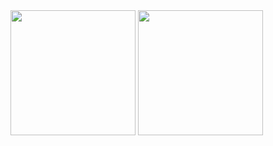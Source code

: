 <img height=200 align="center" src="https://github-readme-stats.vercel.app/api?username=SoroushBeigi&show_icons=true&theme=codeSTACKr&show=prs_merged,prs_merged_percentage&rank_icon=github">
<img height=200 align="center" src="https://github-readme-stats.vercel.app/api/top-langs/?username=SoroushBeigi&layout=donut&theme=codeSTACKr">


